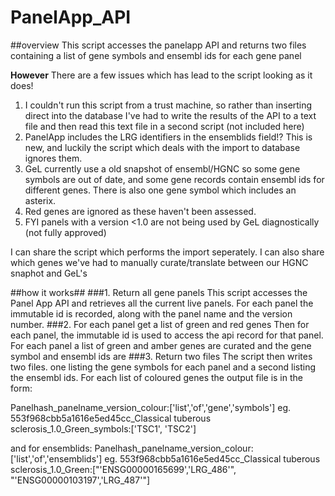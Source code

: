 # PanelApp_API
##overview
This script accesses the panelapp API and returns two files containing a list of gene symbols and ensembl ids for each gene panel

**However**
There are a few issues which has lead to the script looking as it does!
1. I couldn't run this script from a trust machine, so rather than inserting direct into the database I've had to write the results of the API to a text file and then read this text file in a second script (not included here)
2. PanelApp includes the LRG identifiers in the ensemblids field!? This is new, and luckily the script which deals with the import to database ignores them.
3. GeL currently use a old snapshot of ensembl/HGNC so some gene symbols are out of date, and some gene records contain ensembl ids for different genes. There is also one gene symbol which includes an asterix.
4. Red genes are ignored as these haven't been assessed.
5. FYI panels with a version <1.0 are not being used by GeL diagnostically (not fully approved)

I can share the script which performs the import seperately.
I can also share which genes we've had to manually curate/translate between our HGNC snaphot and GeL's

##how it works##
###1. Return all gene panels
This script accesses the Panel App API and retrieves all the current live panels.
For each panel the immutable id is recorded, along with the panel name and the version number.
###2. For each panel get a list of green and red genes
Then for each panel, the immutable id is used to access the api record for that panel.
For each panel a list of green and amber genes are curated and the gene symbol and ensembl ids are 
###3. Return two files
The script then writes two files. one listing the gene symbols for each panel and a second listing the ensembl ids. For each list of coloured genes the output file is in the form:

Panelhash_panelname_version_colour:['list','of','gene','symbols'] eg.
553f968cbb5a1616e5ed45cc_Classical tuberous sclerosis_1.0_Green_symbols:['TSC1', 'TSC2']

and for ensemblids:
Panelhash_panelname_version_colour:['list','of','ensemblids'] eg.
553f968cbb5a1616e5ed45cc_Classical tuberous sclerosis_1.0_Green:["'ENSG00000165699','LRG_486'", "'ENSG00000103197','LRG_487'"]

